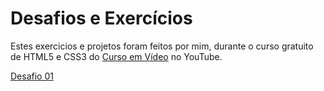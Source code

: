 # Desafios e Exercícios
 Estes exercicios e projetos foram feitos por mim, durante o curso gratuito de HTML5 e CSS3 do [Curso em Vídeo](https://www.youtube.com/watch?v=Ejkb_YpuHWs&list=PLHz_AreHm4dkZ9-atkcmcBaMZdmLHft8n) no YouTube.
 
 [Desafio 01](https://eduardoduduu.github.io/html-css/desafios/desafio1/)
